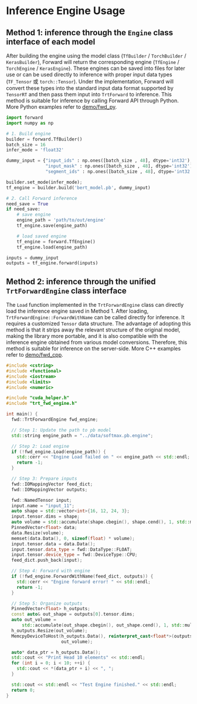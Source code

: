 # Inference Engine Usage

## Method 1: inference through the `Engine` class interface of each model

After building the engine using the model class (`TfBuilder` / `TorchBuilder` / `KerasBuilder`), Forward will return the corresponding engine (`TfEngine` / `TorchEngine` / `KerasEngine`). These engines can be saved into files for later use or can be used directly to inference with proper input data types (`TF_Tensor` 或 `torch::Tensor`). Under the implementation, Forward will convert these types into the standard input data format supported by `TensorRT` and then pass them input into `TrtForward` to inference. This method is suitable for inference by calling Forward API through Python. More Python examples refer to [demo/fwd_py](../../../demo/fwd_py).

```python
import forward
import numpy as np

# 1. Build engine
builder = forward.TfBuilder()
batch_size = 16
infer_mode = 'float32'

dummy_input = {"input_ids" : np.ones([batch_size , 48], dtype='int32'), 
               "input_mask" : np.ones([batch_size , 48], dtype='int32'),
               "segment_ids" : np.ones([batch_size , 48], dtype='int32')}

builder.set_mode(infer_mode); 
tf_engine = builder.build('bert_model.pb', dummy_input)

# 2. Call Forward inference
need_save = True
if need_save:
    # save engine
    engine_path = 'path/to/out/engine'
    tf_engine.save(engine_path)

    # load saved engine
    tf_engine = forward.TfEngine()
    tf_engine.load(engine_path)

inputs = dummy_input
outputs = tf_engine.forward(inputs) 
```

## Method 2: inference through the unified `TrtForwardEngine` class interface

The `Load` function implemented in the `TrtForwardEngine` class can directly load the inference engine saved in Method 1. After loading, `TrtForwardEngine::ForwardWithName` can be called directly for inference. It requires a customized `Tensor` data structure. The advantage of adopting this method is that it strips away the relevant structure of the original model, making the library more portable, and it is also compatible with the inference engine obtained from various model conversions. Therefore, this method is suitable for inference on the server-side. More C++ examples refer to [demo/fwd_cpp](../../../demo/fwd_cpp).

```cpp
#include <cstring>
#include <functional>
#include <iostream>
#include <limits>
#include <numeric>

#include "cuda_helper.h"
#include "trt_fwd_engine.h"

int main() {
  fwd::TrtForwardEngine fwd_engine;

  // Step 1: Update the path to pb model
  std::string engine_path = "../data/softmax.pb.engine";

  // Step 2: Load engine
  if (!fwd_engine.Load(engine_path)) {
    std::cerr << "Engine Load failed on " << engine_path << std::endl;
    return -1;
  }

  // Step 3: Prepare inputs
  fwd::IOMappingVector feed_dict;
  fwd::IOMappingVector outputs;

  fwd::NamedTensor input;
  input.name = "input_11";
  auto shape = std::vector<int>{16, 12, 24, 3};
  input.tensor.dims = shape;
  auto volume = std::accumulate(shape.cbegin(), shape.cend(), 1, std::multiplies<int>());
  PinnedVector<float> data;
  data.Resize(volume);
  memset(data.Data(), 0, sizeof(float) * volume);
  input.tensor.data = data.Data();
  input.tensor.data_type = fwd::DataType::FLOAT;
  input.tensor.device_type = fwd::DeviceType::CPU;
  feed_dict.push_back(input);

  // Step 4: Forward with engine
  if (!fwd_engine.ForwardWithName(feed_dict, outputs)) {
    std::cerr << "Engine forward error! " << std::endl;
    return -1;
  }

  // Step 5: Organize outputs
  PinnedVector<float> h_outputs;
  const auto& out_shape = outputs[0].tensor.dims;
  auto out_volume =
      std::accumulate(out_shape.cbegin(), out_shape.cend(), 1, std::multiplies<int>());
  h_outputs.Resize(out_volume);
  MemcpyDeviceToHost(h_outputs.Data(), reinterpret_cast<float*>(outputs[0].tensor.data),
                     out_volume);

  auto* data_ptr = h_outputs.Data();
  std::cout << "Print Head 10 elements" << std::endl;
  for (int i = 0; i < 10; ++i) {
    std::cout << *(data_ptr + i) << ", ";
  }

  std::cout << std::endl << "Test Engine finished." << std::endl;
  return 0;
}
```